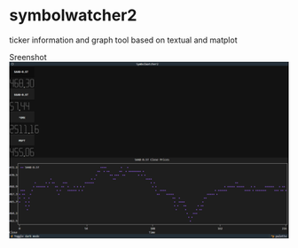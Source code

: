 # symbolwatcher2
ticker information and graph tool based on textual and matplot

Sreenshot
![alt text](https://github.com/Vetulus-De-Suecicus/symbolwatcher2/blob/main/Screenshot.png "Screenshot")

